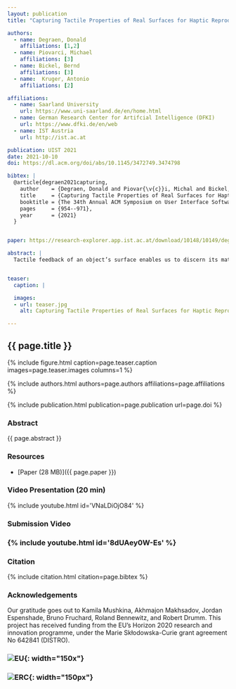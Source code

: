 ```yaml
---
layout: publication
title: "Capturing Tactile Properties of Real Surfaces for Haptic Reproduction"

authors:
  - name: Degraen, Donald
    affiliations: [1,2]
  - name: Piovarci, Michael
    affiliations: [3]
  - name: Bickel, Bernd
    affiliations: [3]
  - name:  Kruger, Antonio
    affiliations: [2]

affiliations:
  - name: Saarland University 
    url: https://www.uni-saarland.de/en/home.html
  - name: German Research Center for Artifcial Intelligence (DFKI)
    url: https://www.dfki.de/en/web	
  - name: IST Austria
    url: http://ist.ac.at

publication: UIST 2021
date: 2021-10-10
doi: https://dl.acm.org/doi/abs/10.1145/3472749.3474798

bibtex: |
  @article{degraen2021capturing,
    author    = {Degraen, Donald and Piovar{\v{c}}i, Michal and Bickel, Bernd and Kr{\"u}ger, Antonio},
    title     = {Capturing Tactile Properties of Real Surfaces for Haptic Reproduction},
    booktitle = {The 34th Annual ACM Symposium on User Interface Software and Technology},
    pages     = {954--971},
    year      = {2021}
  }


paper: https://research-explorer.app.ist.ac.at/download/10148/10149/degraen-UIST2021_Texture_Appropriation_CR_preprint.pdf

abstract: |
  Tactile feedback of an object’s surface enables us to discern its material properties and affordances. This understanding is used in digital fabrication processes by creating objects with high-resolution surface variations to influence a user’s tactile perception. As the design of such surface haptics commonly relies on knowledge from real-life experiences, it is unclear how to adapt this information for digital design methods. In this work, we investigate replicating the haptics of real materials. Using an existing process for capturing an object’s microgeometry, we digitize and reproduce the stable surface information of a set of 15 fabric samples. In a psychophysical experiment, we evaluate the tactile qualities of our set of original samples and their replicas. From our results, we see that direct reproduction of surface variations is able to influence different psychophysical dimensions of the tactile perception of surface textures. While the fabrication process did not preserve all properties, our approach underlines that replication of surface microgeometries benefits fabrication methods in terms of haptic perception by covering a large range of tactile variations. Moreover, by changing the surface structure of a single fabricated material, its material perception can be influenced. We conclude by proposing strategies for capturing and reproducing digitized textures to better resemble the perceived haptics of the originals.


teaser:
  caption: |

  images:
  - url: teaser.jpg
    alt: Capturing Tactile Properties of Real Surfaces for Haptic Reproduction (Teaser Image)

---
```


## {{ page.title }}

{% include figure.html caption=page.teaser.caption images=page.teaser.images columns=1 %}

{% include authors.html authors=page.authors affiliations=page.affiliations %}

{% include publication.html publication=page.publication url=page.doi %}

### Abstract

{{ page.abstract }}

### Resources

* [Paper (28 MB)]({{ page.paper }})

<!--
* [Official publisher page]({{page.doi}}) &nbsp; [![ACM](ACM_logo.svg){: width="40x"}]({{page.doi}})
-->

### Video Presentation (20 min)

{% include youtube.html id='VNaLDiOjO84' %}

### Submission Video

### {% include youtube.html id='8dUAey0W-Es' %}

### Citation

{% include citation.html citation=page.bibtex %}


### Acknowledgements
Our gratitude goes out to Kamila Mushkina, Akhmajon Makhsadov, Jordan Espenshade, Bruno Fruchard, Roland Bennewitz, and Robert Drumm. This project has received funding from the EU’s Horizon 2020 research and innovation programme, under the Marie Skłodowska-Curie grant agreement No 642841 (DISTRO).

### ![EU](flag_yellow_low.jpg){: width="150x"}
### ![ERC](LOGO-ERC.jpg){: width="150px"}
